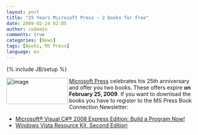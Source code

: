 ```yaml
---
layout: post
title: "25 Years Microsoft Press - 2 books for free"
date: 2009-02-24 02:05
author: codemin
comments: true
categories: [News]
tags: [Books, MS Press]
language: en
---
```

{% include JB/setup %}
<p><a href="{{BASE_PATH}}/assets/wp-images-en/image50.png"><img style="border-top-width: 0px; border-left-width: 0px; border-bottom-width: 0px; border-right-width: 0px" height="69" alt="image" src="{{BASE_PATH}}/assets/wp-images-en/image-thumb56.png" width="161" align="left" border="0" /></a> <a href="http://microsoftpressdev.libredigital.com/developertools/">Microsoft Press</a> celebrates his 25th anniversary and offer you two books. These offers expire <strong>on February 25, 2009</strong>. If you want to download the books you have to register to the MS Press Book Connection Newsletter: </p>  <ul>   <li><a href="http://csna01.libredigital.com/?urrs4gt63d">Microsoft&#174; Visual C#&#174; 2008 Express Edition: Build a Program Now!</a> </li>    <li><a href="http://csna01.libredigital.com/?urws8un4p7">Windows Vista Resource Kit, Second Edition</a> </li> </ul>
